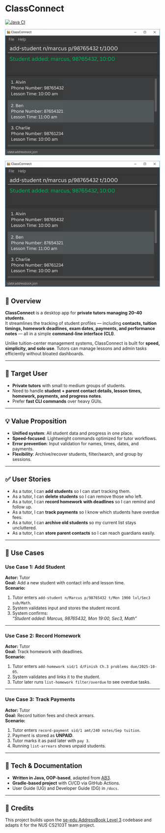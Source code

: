 # ClassConnect  

[![Java CI](https://github.com/AY2526S1-CS2103T-F12-2/tp/actions/workflows/gradle.yml/badge.svg?branch=master)](https://github.com/AY2526S1-CS2103T-F12-2/tp/actions/workflows/gradle.yml)

![Ui](docs/images/Ui.png)

![Ui](docs/images/Ui.png)

## 📌 Overview  
**ClassConnect** is a desktop app for **private tutors managing 20–40 students**.  
It streamlines the tracking of student profiles — including **contacts, tuition timings, homework deadlines, exam dates, payments, and performance notes** — all in a simple **command-line interface (CLI)**.

Unlike tuition-center management systems, ClassConnect is built for **speed, simplicity, and solo use**. Tutors can manage lessons and admin tasks efficiently without bloated dashboards.

---

## 🎯 Target User  
- **Private tutors** with small to medium groups of students.  
- Need to handle **student + parent contact details, lesson times, homework, payments, and progress notes**.  
- Prefer **fast CLI commands** over heavy GUIs.  

---

## 💡 Value Proposition  
- **Unified system**: All student data and progress in one place.  
- **Speed-focused**: Lightweight commands optimized for tutor workflows.  
- **Error prevention**: Input validation for names, times, dates, and payments.  
- **Flexibility**: Archive/recover students, filter/search, and group by sessions.  

---

## ✅ User Stories  
- As a tutor, I can **add students** so I can start tracking them.  
- As a tutor, I can **delete students** so I can remove those who left.  
- As a tutor, I can **record homework with deadlines** so I can remind and follow up.  
- As a tutor, I can **track payments** so I know which students have overdue fees.  
- As a tutor, I can **archive old students** so my current list stays uncluttered.  
- As a tutor, I can **store parent contacts** so I can reach guardians easily.  

---

## 📘 Use Cases  

### Use Case 1: Add Student  
**Actor:** Tutor  
**Goal:** Add a new student with contact info and lesson time.  
**Scenario:**  
1. Tutor enters `add-student n/Marcus p/98765432 t/Mon 1900 lvl/Sec3 sub/Math`.  
2. System validates input and stores the student record.  
3. System confirms:  
   *“Student added: Marcus, 98765432, Mon 19:00, Sec3, Math”*  

---

### Use Case 2: Record Homework  
**Actor:** Tutor  
**Goal:** Track homework with deadlines.  
**Scenario:**  
1. Tutor enters `add-homework sid/1 d/Finish Ch.3 problems due/2025-10-05`.  
2. System validates and links it to the student.  
3. Tutor later runs `list-homework filter/overdue` to see overdue tasks.  

---

### Use Case 3: Track Payments  
**Actor:** Tutor  
**Goal:** Record tuition fees and check arrears.  
**Scenario:**  
1. Tutor enters `record-payment sid/1 amt/240 notes/Sep tuition`.  
2. Payment is stored as **UNPAID**.  
3. Tutor marks it as paid later with `pay 3`.  
4. Running `list-arrears` shows unpaid students.  

---

## 🔧 Tech & Documentation  
- **Written in Java, OOP-based**, adapted from [AB3](https://se-education.org/addressbook-level3).  
- **Gradle-based project** with CI/CD via GitHub Actions.  
- User Guide (UG) and Developer Guide (DG) in `/docs`.  

---

## 🙌 Credits  
This project builds upon the [se-edu AddressBook Level 3](https://se-education.org/addressbook-level3) codebase and adapts it for the NUS CS2103T team project.  